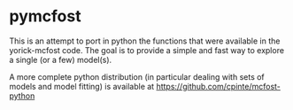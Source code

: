 # pymcfost

This is an attempt to port in python the functions that were available in the yorick-mcfost code.
The goal is to provide a simple and fast way to explore a single (or a few) model(s).

A more complete python distribution (in particular dealing with sets of models and model fitting) is available at https://github.com/cpinte/mcfost-python
